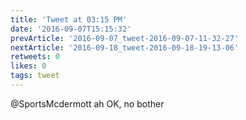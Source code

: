 ```yaml
---
title: 'Tweet at 03:15 PM'
date: '2016-09-07T15:15:32'
prevArticle: '2016-09-07_tweet-2016-09-07-11-32-27'
nextArticle: '2016-09-18_tweet-2016-09-18-19-13-06'
retweets: 0
likes: 0
tags: tweet
---
```

@SportsMcdermott ah OK, no bother